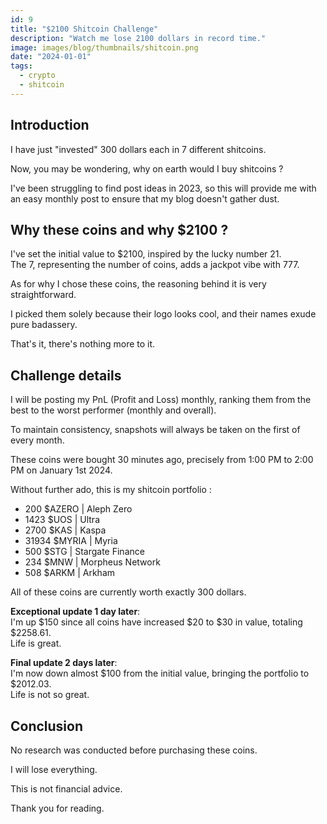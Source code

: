 ```yaml
---
id: 9
title: "$2100 Shitcoin Challenge"
description: "Watch me lose 2100 dollars in record time."
image: images/blog/thumbnails/shitcoin.png
date: "2024-01-01"
tags:
  - crypto
  - shitcoin
---
```


## Introduction

I have just "invested" 300 dollars each in 7 different shitcoins.

Now, you may be wondering, why on earth would I buy shitcoins ?

I've been struggling to find post ideas in 2023, so this will provide me with an
easy monthly post to ensure that my blog doesn't gather dust.

## Why these coins and why $2100 ?

I've set the initial value to $2100, inspired by the lucky number 21. \
The 7, representing the number of coins, adds a jackpot vibe with 777.

As for why I chose these coins, the reasoning behind it is very straightforward.

I picked them solely because their logo looks cool, and their names exude pure
badassery.

That's it, there's nothing more to it.

## Challenge details

I will be posting my PnL (Profit and Loss) monthly, ranking them from the best
to the worst performer (monthly and overall).

To maintain consistency, snapshots will always be taken on the first of every
month.

These coins were bought 30 minutes ago, precisely from 1:00 PM to 2:00 PM on
January 1st 2024.

Without further ado, this is my shitcoin portfolio :

- 200 $AZERO | Aleph Zero
- 1423 $UOS | Ultra
- 2700 $KAS | Kaspa
- 31934 $MYRIA | Myria
- 500 $STG | Stargate Finance
- 234 $MNW | Morpheus Network
- 508 $ARKM | Arkham

All of these coins are currently worth exactly 300 dollars.

**Exceptional update 1 day later**:\
I'm up $150 since all coins have increased $20 to $30 in value, totaling $2258.61.\
Life is great.

**Final update 2 days later**:\
I'm now down almost $100 from the initial value, bringing the portfolio to $2012.03.\
Life is not so great.

## Conclusion

No research was conducted before purchasing these coins.

I will lose everything.

This is not financial advice.

Thank you for reading.
